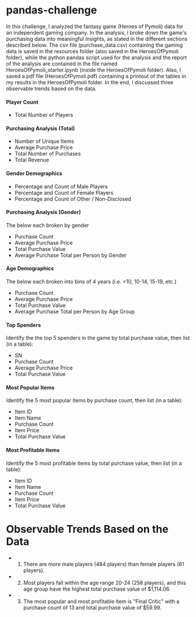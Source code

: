 # pandas-challenge

In this challenge, I analyzed the fantasy game (Heroes of Pymoli) data for an independent gaming company. In the analysis, I broke down the game's purchasing data into meaningful insights, as stated in the different sections described below. The csv file (purchase_data.csv) containing the gaming data is saved in the resources folder (also saved in the HeroesOfPymoli folder), while the python pandas script used for the analysis and the report of the analysis are contained in the file named HeroesOfPymoli_starter.ipynb (inside the HeroesOfPymoli folder). Also, I saved a pdf file (HeroesOfPymoli.pdf) containing a printout of the tables in my results in the HeroesOfPymoli folder. In the end, I discussed three observable trends based on the data.

#### Player Count
  - Total Number of Players

#### Purchasing Analysis (Total)
  - Number of Unique Items
  - Average Purchase Price
  - Total Number of Purchases
  - Total Revenue

#### Gender Demographics 
  - Percentage and Count of Male Players
  - Percentage and Count of Female Players
  - Percentage and Count of Other / Non-Disclosed

#### Purchasing Analysis (Gender) 
The below each broken by gender
  - Purchase Count
  - Average Purchase Price
  - Total Purchase Value
  - Average Purchase Total per Person by Gender

#### Age Demographics 
The below each broken into bins of 4 years (i.e. <10, 10-14, 15-19, etc.)
  - Purchase Count
  - Average Purchase Price
  - Total Purchase Value
  - Average Purchase Total per Person by Age Group

#### Top Spenders
Identify the the top 5 spenders in the game by total purchase value, then list (in a table):
  - SN
  - Purchase Count
  - Average Purchase Price
  - Total Purchase Value

#### Most Popular Items
Identify the 5 most popular items by purchase count, then list (in a table):
  - Item ID
  - Item Name
  - Purchase Count
  - Item Price
  - Total Purchase Value

#### Most Profitable Items
Identify the 5 most profitable items by total purchase value, then list (in a table):
  - Item ID
  - Item Name
  - Purchase Count
  - Item Price
  - Total Purchase Value
  
Observable Trends Based on the Data
===================================
  - 1.  There are more male players (484 players) than female players (81 players).
  - 2.  Most players fall within the age range 20-24 (258 players), and this age group have the highest total purchase value of $1,114.06.
  - 3.  The most popular and most profitable item is "Final Critic"	with a purchase count of 13 and total purchase value of	$59.99.
